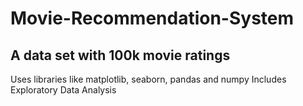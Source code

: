 # Movie-Recommendation-System
## A data set with 100k movie ratings
Uses libraries like matplotlib, seaborn, pandas and numpy
Includes Exploratory Data Analysis 
